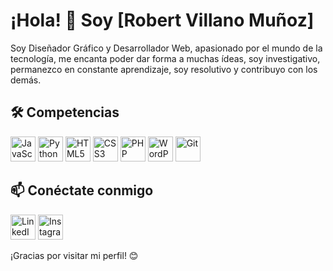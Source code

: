 # ¡Hola! 👋 Soy [Robert Villano Muñoz]

Soy Diseñador Gráfico y Desarrollador Web, apasionado por el mundo de la tecnología, me encanta poder dar forma a muchas ídeas, soy investigativo, permanezco en constante aprendizaje, soy resolutivo y contribuyo con los demás.


## 🛠 Competencias
<div>
    <img src="https://cdn.jsdelivr.net/gh/devicons/devicon/icons/javascript/javascript-original.svg" title="JavaScript" alt="JavaScript" width="40" height="40"/>
    <img src="https://cdn.jsdelivr.net/gh/devicons/devicon/icons/python/python-original.svg" title="Python" alt="Python" width="40" height="40"/>
    <img src="https://cdn.jsdelivr.net/gh/devicons/devicon/icons/html5/html5-original.svg" title="HTML5" alt="HTML5" width="40" height="40"/>
    <img src="https://cdn.jsdelivr.net/gh/devicons/devicon/icons/css3/css3-original.svg" title="CSS3" alt="CSS3" width="40" height="40"/>
    <img src="https://cdn.jsdelivr.net/gh/devicons/devicon/icons/php/php-original.svg" title="PHP" alt="PHP" width="40" height="40"/>
    <img src="https://cdn.jsdelivr.net/gh/devicons/devicon/icons/wordpress/wordpress-original.svg" title="WordPress" alt="WordPress" width="40" height="40"/>
    <img src="https://cdn.jsdelivr.net/gh/devicons/devicon/icons/git/git-original.svg" title="Git" alt="Git" width="40" height="40"/>
    <!-- Añade más iconos SVG según tus tecnologías -->
</div>


## 📫 Conéctate conmigo
<p>
    <a href="https://www.linkedin.com/in/robvimudesign" target="_blank"><img src="https://cdn.jsdelivr.net/gh/simple-icons/simple-icons/icons/linkedin.svg" alt="LinkedIn" width="40" height="40"></a>
    <a href="https://instagram.com/robvimudesign" target="_blank"><img src="https://cdn.jsdelivr.net/gh/simple-icons/simple-icons/icons/instagram.svg" alt="Instagram" width="40" height="40"></a>
    <!-- Añade otros iconos de redes sociales -->
</p>


¡Gracias por visitar mi perfil! 😊



